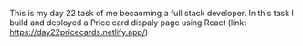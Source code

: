 This is my day 22 task of me becaoming a full stack developer. In this task I build and deployed a Price card dispaly page using React (link:- https://day22pricecards.netlify.app/)
